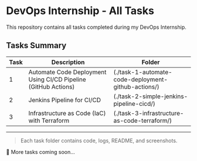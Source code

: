 # DevOps Internship - All Tasks

This repository contains all tasks completed during my DevOps Internship.

## Tasks Summary

| Task | Description | Folder |
|------|-------------|--------|
| 1 | Automate Code Deployment Using CI/CD Pipeline (GitHub Actions) | (./task-1-automate-code-deployment-github-actions/) |
| 2 | Jenkins Pipeline for CI/CD | (./task-2-simple-jenkins-pipeline-cicd/) |
| 3 | Infrastructure as Code (IaC) with Terraform | (./task-3-infrastructure-as-code-terraform/) |


---

> Each task folder contains code, logs, README, and screenshots.

🌟 More tasks coming soon...
